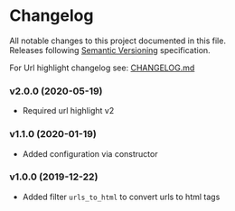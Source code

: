# Changelog
All notable changes to this project documented in this file.  
Releases following [Semantic Versioning](https://semver.org/spec/v2.0.0.html) specification.  

For Url highlight changelog see: [CHANGELOG.md](https://github.com/vstelmakh/url-highlight/CHANGELOG.md)

### v2.0.0 (2020-05-19)
- Required url highlight v2

### v1.1.0 (2020-01-19)
- Added configuration via constructor

### v1.0.0 (2019-12-22)
- Added filter `urls_to_html` to convert urls to html tags
